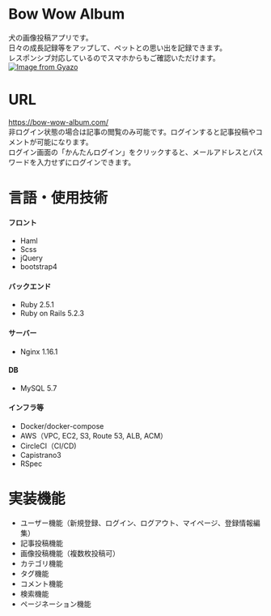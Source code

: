 # Bow Wow Album
犬の画像投稿アプリです。<br>
日々の成長記録等をアップして、ペットとの思い出を記録できます。<br>
レスポンシブ対応しているのでスマホからもご確認いただけます。
[![Image from Gyazo](https://i.gyazo.com/0b9367be4894657df429f79ec8596094.png)](https://gyazo.com/0b9367be4894657df429f79ec8596094)

# URL
https://bow-wow-album.com/ <br>
非ログイン状態の場合は記事の閲覧のみ可能です。ログインすると記事投稿やコメントが可能になります。<br>
ログイン画面の「かんたんログイン」をクリックすると、メールアドレスとパスワードを入力せずにログインできます。

# 言語・使用技術
#### フロント
- Haml
- Scss
- jQuery
- bootstrap4

#### バックエンド
- Ruby 2.5.1
- Ruby on Rails 5.2.3

#### サーバー
- Nginx 1.16.1

#### DB
- MySQL 5.7

#### インフラ等
- Docker/docker-compose
- AWS（VPC, EC2, S3, Route 53, ALB, ACM）
- CircleCI（CI/CD)
- Capistrano3
- RSpec

# 実装機能
- ユーザー機能（新規登録、ログイン、ログアウト、マイページ、登録情報編集）
- 記事投稿機能
- 画像投稿機能（複数枚投稿可）
- カテゴリ機能
- タグ機能
- コメント機能
- 検索機能
- ページネーション機能
